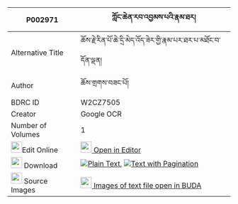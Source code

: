 |P002971|ཀློང་ཆེན་རབ་འབྱམས་པའི་རྣམ་ཐར། 
| --- | --- 
|Alternative Title |ཆོས་རྗེ་རིན་པོ་ཆེ་དྲི་མེད་འོད་ཟེར་གྱི་རྣམ་པར་ཐར་པ་མཐོང་བ་དོན་ལྡན།
|Author| ཆོས་གྲགས་བཟང་པོ།
|BDRC ID | W2CZ7505
|Creator | Google OCR
|Number of Volumes| 1
|<img width="25" src="https://img.icons8.com/color/25/000000/edit-property.png">Edit Online| [<img width="25" src="https://avatars.githubusercontent.com/u/45091458?s=200&v=4"> Open in Editor](http://editor.openpecha.org/P002971)
|<img width="25" src="https://img.icons8.com/fluent/48/000000/download-2.png"/>  Download | [![](https://img.icons8.com/color/20/000000/txt.png)Plain Text](https://github.com/Openpecha/P002971/releases/download/v1/longchen_rabjampa_i_namtar_plain_P002971.zip), [![](https://img.icons8.com/color/20/000000/txt.png)Text with Pagination](https://github.com/Openpecha/P002971/releases/download/v1/longchen_rabjampa_i_namtar_pages_P002971.zip)
|<img width="25" src="https://img.icons8.com/plasticine/100/000000/pictures-folder.png"/>  Source Images | [<img width="25" src="https://library.bdrc.io/icons/BUDA-small.svg"> Images of text file open in BUDA](https://library.bdrc.io/show/bdr:W2CZ7505)